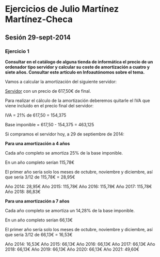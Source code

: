 Ejercicios de Julio Martínez Martínez-Checa
============================

## Sesión 29-sept-2014

### Ejercicio 1 ###

**Consultar en el catálogo de alguna tienda de informática el precio de un ordenador tipo servidor y calcular su coste de amortización a cuatro y siete años. Consultar este artículo en Infoautónomos sobre el tema.**

Vamos a calcular la amortización del siguiente servidor:

[Servidor](http://www.amazon.es/HP-ProLiant-ML110-Server-insertada/dp/B005625WIM/ref=sr_1_4?ie=UTF8&qid=1411980693&sr=8-4&keywords=servidor+hp) con un precio de 617,50€ de final.

Para realizar el cálculo de la amortización deberemos quitarle el IVA que viene incluido en el precio final del servidor:

IVA = 21% de 617,50 = 154,375

Base imponible = 617,50 - 154,375 = 463,125

Si compramos el servidor hoy, a 29 de septiembre de 2014:

**Para una amortización a 4 años**

Cada año completo se amortiza 25% de la base imponible.

En un año completo serían 115,78€

El primer año sería solo los meses de octubre, noviembre y diciembre, así que sería 3/12 de 115,78€ = 28,95€

Año 2014: 28,95€
Año 2015: 115,78€
Año 2016: 115,78€
Año 2017: 115,78€
Año 2018: 86,83€

**Para una amortización a 7 años**

Cada año completo se amortiza un 14,28% de la base imponible.

En un año completo serían 66,13€

El primer año sería solo los meses de octubre, noviembre y diciembre, así que sería 3/12 de 66,13€ = 16,53€

Año 2014: 16,53€
Año 2015: 66,13€
Año 2016: 66,13€
Año 2017: 66,13€
Año 2018: 66,13€
Año 2019: 66,13€
Año 2020: 66,13€
Año 2021: 49,60€
